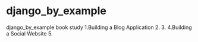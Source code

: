 # django_by_example
django_by_example book study
1.Building a Blog Application
2.
3.
4.Building a Social Website
5.

